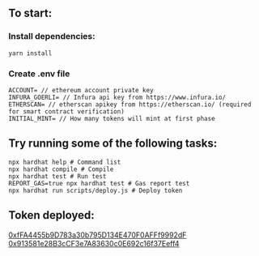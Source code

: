 ## To start:
### Install dependencies:
```shell
yarn install
```
### Create .env file
```
ACCOUNT= // ethereum account private key
INFURA_GOERLI= // Infura api key from https://www.infura.io/
ETHERSCAN= // etherscan apikey from https://etherscan.io/ (required for smart contract verification)
INITIAL_MINT= // How many tokens will mint at first phase
```
## Try running some of the following tasks:

```shell
npx hardhat help # Command list
npx hardhat compile # Compile
npx hardhat test # Run test
REPORT_GAS=true npx hardhat test # Gas report test
npx hardhat run scripts/deploy.js # Deploy token
```
## Token deployed:
[0xfFA4455b9D783a30b795D134E470F0AFFf9992dF](https://goerli.etherscan.io/address/0xfFA4455b9D783a30b795D134E470F0AFFf9992dF#code)
[0x913581e28B3cCF3e7A83630c0E692c16f37Eeff4](https://mumbai.polygonscan.com/address/0x913581e28B3cCF3e7A83630c0E692c16f37Eeff4#code)
